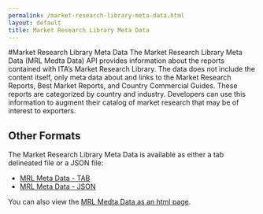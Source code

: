 ```yaml
---
permalink: /market-research-library-meta-data.html
layout: default
title: Market Research Library Meta Data
---
```


#Market Research Library Meta Data
The Market Research Library Meta Data (MRL Medta Data) API provides information about the reports contained with ITA’s Market Research Library.  The data does not include the content itself, only meta data about and links to the Market Research Reports, Best Market Reports, and Country Commercial Guides.  These reports are categorized by country and industry.  Developers can use this information to augment their catalog of market research that may be of interest to exporters.

## Other Formats

The Market Research Library Meta Data is available as either a tab delineated file or a JSON file:
* [MRL Meta Data - TAB](/data/marketResearchLibrary.tab)
* [MRL Meta Data - JSON](/data/marketResearchLibrary.json)

You can also view the [MRL Medta Data as an html page](/data/marketResearchLibrary.html).
